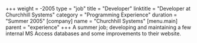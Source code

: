 +++
weight = -2005
type = "job"
title = "Developer"
linktitle = "Developer at Churchhill Systems"
category = "Programming Experience"
duration = "Summer 2005"
[company]
  name = "Churchhill Systems"
[menu.main]
  parent = "experience"
+++
A summer job; developing and maintaining a few internal MS Access databases and some improvements to their website.
